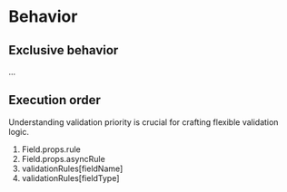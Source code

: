 # Behavior

## Exclusive behavior

...

## Execution order

Understanding validation priority is crucial for crafting flexible validation logic.

1. Field.props.rule
2. Field.props.asyncRule
3. validationRules\[fieldName\]
4. validationRules\[fieldType\]

